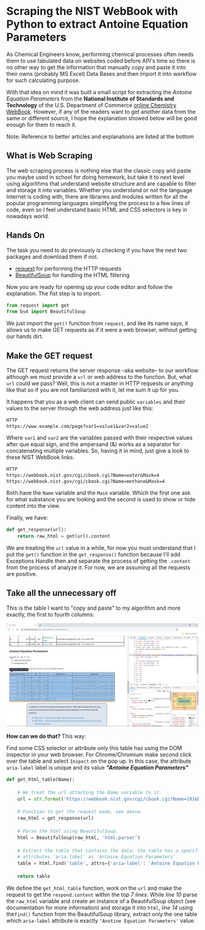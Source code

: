# Scraping the NIST WebBook with Python to extract Antoine Equation Parameters

As Chemical Engineers know, performing chemical processes often needs them to use tabulated data on websites coded before API's time so there is no other way to get the information that manually copy and paste it into their owns (probably MS Excel) Data Bases and then import it into workflow for such calculating purpose. 

With that idea on mind it was built a small script for extracting the *Antoine Equation Parameters* from the **National Institute of Standards and Technology** of  the U.S. Department of Commerce [online Chemistry WebBook](https://webbook.nist.gov/chemistry/). However, if any of the readers want to get another data from the same or different source, I hope the explanation showed below will be good enough for them to reach it.

<span class="message note">Note: Reference to better articles and explanations are listed at the bottom</span>

## What is Web Scraping

The web scraping process is nothing else that the classic copy and paste you maybe used in school for doing homework,  but take it to next level using algorithms that understand website structure and are capable to filter and storage it into variables. Whether you understand or not the language Internet is coding with, there are libraries and modules written for all the popular programming languages simplifying the process to a few lines of code, even so I feel understand basic HTML and CSS selectors is key in nowadays world.

## Hands On

The task you need to do previously is checking if you have the next two packages and download them if not.

* [request](http://docs.python-requests.org/en/master/) for performing the HTTP requests
* [BeautifulSoup](https://www.crummy.com/software/BeautifulSoup/bs4/doc/) for handling the HTML filtering

Now you are ready for opening up your code editor and follow the explanation. The fist step is  to import.

```python
from request import get
from bs4 import BeautifulSoup
```

We just import the `get()` function from `request`, and like its name says, it allows us to make GET requests as if it were a web browser, without getting our hands dirt.

## Make the GET request

The GET request returns the server response –aka website– to our workflow although we must provide a `url` or web address to the function. But, what `url` could we pass? Well, this is not a master in HTTP requests or anything like that so if you are not familiarized with it, let me sum it up for you.

It happens that you as a web client can send public `variables` and their values to the server through the web address just like this:

```http
HTTP
https://www.example.com/page?var1=value1&var2=value2
```

Where `var1` and `var2` are the variables passed with their respective values after que equal sign, and the ampersand (&) works as a separator for concatenating multiple variables. So, having it in mind, just give a look to these NIST WebBook links.

```http
HTTP
https://webbook.nist.gov/cgi/cbook.cgi?Name=water&Mask=4
https://webbook.nist.gov/cgi/cbook.cgi?Name=methane&Mask=4
```

Both have the `Name` variable and the `Mask` variable. Which the first one ask for what substance you are looking and the second is used to show or hide content into the view.

Finally, we have:

```python
def get_response(url):
    return raw_html = get(url).content
```

We are treating the `url` value in a while, for now you must understand that I put the `get()` function in the `get_response()` function because I'll add Exceptions Handle then and separate the process of getting the `.content` from the process of analyze it. For now, we are assuming all the requests are positive.

## Take all the unnecessary off

This is the table I want to "copy and paste" to my algorithm and more exactly, the first to fourth columns:

![Table picture from NIST](img/table.jpg)



**How can we do that?** This way: 

Find some CSS selector or attribute only this table has using the DOM inspector in your web browser. For Chrome/Chromium make second click over the table and select `Inspect` on the pop up. In this case, the attribute `aria-label` label is unique and its value **_"Antoine Equation Parameters"_** 

```python
def get_html_table(Name):
    
    # We treat the url attaching the Name variable to it.
    url = str.format('https://webbook.nist.gov/cgi/cbook.cgi?Name={0}&Mask=4', 		 Name.lower())

    # Function to get the request made, see above.
    raw_html = get_response(url)

    # Parse the html using BeautifulSoup.
    html = BeautifulSoup(raw_html, 'html.parser')

    # Extract the table that contains the data, the table has a specific
    # attributes 'aria-label' as 'Antoine Equation Parameters'.
    table = html.find('table', attrs={'aria-label': 'Antoine Equation Parameters'})
    
    return table
```

We define the `get_html_table` function, work on the `url` and make the request to get the `respond.content` within the top *7 lines*. While *line 10* parse the `raw_html` variable and create an instance of  a BeautifulSoup object (see documentation for more information) and storage it into `html`, *line 14* using   the`find()` function from the BeautifulSoup  library, extract only the one table which `aria-label`  attribute is exactly `'Anotine Equation Parameters'` value.

